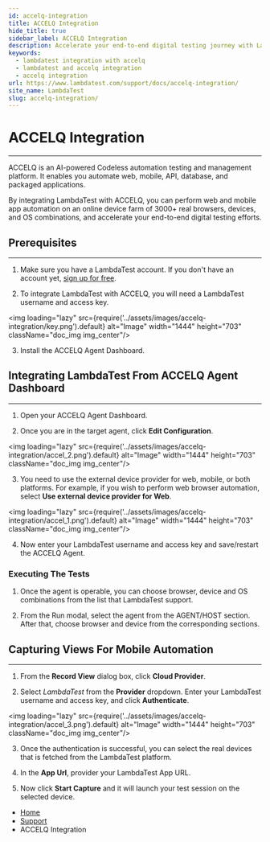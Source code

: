 ```yaml
---
id: accelq-integration
title: ACCELQ Integration
hide_title: true
sidebar_label: ACCELQ Integration
description: Accelerate your end-to-end digital testing journey with LambdaTest and ACCELQ.  Automate your web and mobile apps across 3000+ real browsers, devices and operating system combinations.
keywords:
  - lambdatest integration with accelq
  - lambdatest and accelq integration 
  - accelq integration
url: https://www.lambdatest.com/support/docs/accelq-integration/
site_name: LambdaTest
slug: accelq-integration/
---
```


<script type="application/ld+json"
      dangerouslySetInnerHTML={{ __html: JSON.stringify({
       "@context": "https://schema.org",
        "@type": "BreadcrumbList",
        "itemListElement": [{
          "@type": "ListItem",
          "position": 1,
          "name": "Home",
          "item": "https://www.lambdatest.com"
        },{
          "@type": "ListItem",
          "position": 2,
          "name": "Support",
          "item": "https://www.lambdatest.com/support/docs/"
        },{
          "@type": "ListItem",
          "position": 3,
          "name": "ACCELQ Integration",
          "item": "https://www.lambdatest.com/support/docs/accelq-integration/"
        }]
      })
    }}
></script>

# ACCELQ Integration
***

ACCELQ is an AI-powered Codeless automation testing and management platform. It enables you automate web, mobile, API, database, and packaged applications.

By integrating LambdaTest with ACCELQ, you can perform web and mobile app automation on an online device farm of 3000+ real browsers, devices, and OS combinations, and accelerate your end-to-end digital testing efforts.

## Prerequisites
---

1. Make sure you have a LambdaTest account.  If you don't have an account yet, [sign up for free](https://accounts.lambdatest.com/register).

2. To integrate LambdaTest with ACCELQ, you will need a LambdaTest username and access key.

<img loading="lazy" src={require('../assets/images/accelq-integration/key.png').default} alt="Image" width="1444" height="703"  className="doc_img img_center"/>

3. Install the ACCELQ Agent Dashboard.

## Integrating LambdaTest From ACCELQ Agent Dashboard
---

1. Open your ACCELQ Agent Dashboard.

2. Once you are in the target agent, click **Edit Configuration**.

<img loading="lazy" src={require('../assets/images/accelq-integration/accel_2.png').default} alt="Image" width="1444" height="703"  className="doc_img img_center"/>

3. You need to use the external device provider for web, mobile, or both platforms. For example, if you wish to perform web browser automation, select **Use external device provider for Web**.

<img loading="lazy" src={require('../assets/images/accelq-integration/accel_1.png').default} alt="Image" width="1444" height="703"  className="doc_img img_center"/>

4. Now enter your LambdaTest username and access key and save/restart the ACCELQ Agent.

### Executing The Tests

1. Once the agent is operable, you can choose browser, device and OS combinations from the list that LambdaTest support.

2. From the Run modal, select the agent from the AGENT/HOST section. After that, choose browser and device from the corresponding sections.

## Capturing Views For Mobile Automation
---

1. From the **Record View** dialog box, click **Cloud Provider**.

2. Select *LambdaTest* from the **Provider** dropdown. Enter your LambdaTest username and access key, and click **Authenticate**.

<img loading="lazy" src={require('../assets/images/accelq-integration/accel_3.png').default} alt="Image" width="1444" height="703"  className="doc_img img_center"/>

3. Once the authentication is successful, you can select the real devices that is fetched from the LambdaTest platform.

4. In the **App Url**, provider your LambdaTest App URL.

5. Now click **Start Capture** and it will launch your test session on the selected device.

<nav aria-label="breadcrumbs">
  <ul className="breadcrumbs">
    <li className="breadcrumbs__item">
      <a className="breadcrumbs__link" href="https://www.lambdatest.com">
        Home
      </a>
    </li>
    <li className="breadcrumbs__item">
      <a className="breadcrumbs__link" target="_self" href="https://www.lambdatest.com/support/docs/">
        Support
      </a>
    </li>
    <li className="breadcrumbs__item breadcrumbs__item--active">
      <span className="breadcrumbs__link">
        ACCELQ Integration
      </span>
    </li>
  </ul>
</nav>







